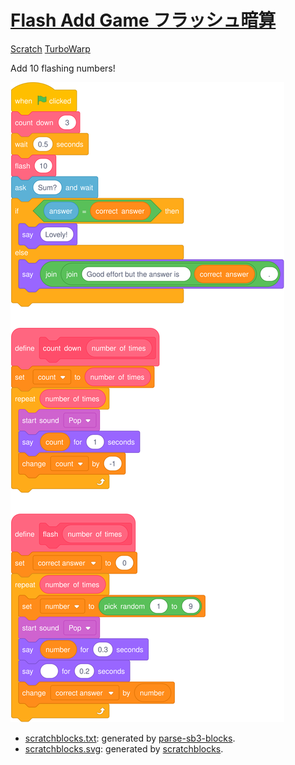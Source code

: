 # [Flash Add Game フラッシュ暗算](https://yuukikonno.com/flash/)

[Scratch](https://scratch.mit.edu/projects/930715752/) [TurboWarp](https://turbowarp.org/930715752)

Add 10 flashing numbers!

![](scratch/scratchblocks.svg)

* [scratchblocks.txt](scratch/scratchblocks.txt): generated by [parse-sb3-blocks](https://apple502j.github.io/parse-sb3-blocks/demo.html).
* [scratchblocks.svg](scratch/scratchblocks.svg): generated by [scratchblocks](https://scratchblocks.github.io/).
